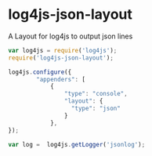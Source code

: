 # log4js-json-layout
A Layout for log4js to output json lines

```javascript
var log4js = require('log4js');
require('log4js-json-layout');

log4js.configure({
        "appenders": [
            {
                "type": "console",
                "layout": {
                  "type": "json"
                }
            },
});

var log =  log4js.getLogger('jsonlog');
```
